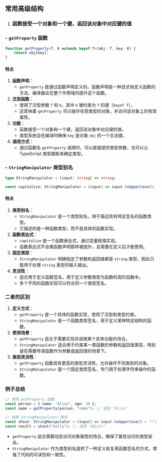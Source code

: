 ## 常用高级结构

1. ### 函数接受一个对象和一个键，返回该对象中对应键的值

### - `getProperty` 函数

```ts
function getProperty<T, K extends keyof T>(obj: T, key: K) {
    return obj[key];
}
```

#### 特点

1. **函数声明**：
   - `getProperty` 是通过函数声明定义的。函数声明是一种显式地定义函数的方法，编译器会在整个作用域内提升这个函数。
2. **泛型函数**：
   - 使用了泛型参数 `T` 和 `K`，其中 `K` 被约束为 `T` 的键（`keyof T`）。
   - 这意味着 `getProperty` 可以操作任意类型的对象，并访问该对象上的有效属性。
3. **功能**：
   - 函数接受一个对象和一个键，返回该对象中对应键的值。
   - 类型系统会在编译时确保 `key` 是对象 `obj` 的一个合法键。
4. **调用方式**：
   - 通过函数名 `getProperty` 调用时，可以直接提供类型参数，也可以让 TypeScript 类型推断来确定类型。

### - `StringManipulator` 类型别名

```ts
type StringManipulator = (input: string) => string;

const capitalize: StringManipulator = (input) => input.toUpperCase();
```

#### 特点

1. **类型别名**：
   - `StringManipulator` 是一个类型别名，用于描述具有特定签名的函数类型。
   - 它描述的是一种函数类型，而不是具体的函数实现。
2. **函数表达式**：
   - `capitalize` 是一个函数表达式，通过变量赋值实现。
   - 函数表达式不会像函数声明那样被提升，且需要在定义后才能使用。
3. **固定类型**：
   - `StringManipulator` 明确指定了参数和返回值都是 `string` 类型，因此只能用于处理 `string` 类型的输入输出。
4. **灵活性**：
   - 适合用于定义函数签名，用于定义参数类型为函数的高阶函数中。
   - 多个不同的函数实现可以符合同一个类型签名。

### 二者的区别

1. **定义方式**：
   - `getProperty` 是一个具体的函数实现，使用了泛型和类型约束。
   - `StringManipulator` 是一个函数类型签名，用于定义某种特定结构的函数。
2. **使用场景**：
   - `getProperty` 适合于需要实现并调用某个具体功能的场合。
   - `StringManipulator` 适合用于约束某一类函数的参数和返回值类型，特别是在需要传递函数作为参数或返回值的场景下。
3. **类型灵活性**：
   - `getProperty` 函数具有更高的类型灵活性，允许操作不同类型的对象。
   - `StringManipulator` 是一个固定类型签名，专门用于处理字符串操作的函数。

### 例子总结

```ts
// 使用 getProperty 函数
const person = { name: "Alice", age: 30 };
const name = getProperty(person, "name"); // 返回 "Alice"

// 使用 StringManipulator 类型
const shout: StringManipulator = (input) => input.toUpperCase() + "!";
const result = shout("hello"); // 返回 "HELLO!"
```

- `getProperty` 适合需要动态访问对象属性的场合，确保了属性访问的类型安全。
- `StringManipulator` 作为类型别名提供了一种定义和复用函数签名的方式，增强了代码的可读性和一致性。